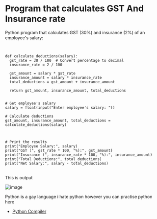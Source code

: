 # Program that calculates GST And Insurance rate
Python program that calculates GST (30%) and insurance (2%) of an employee's salary:

<br>

```
def calculate_deductions(salary):
  gst_rate = 30 / 100  # Convert percentage to decimal
  insurance_rate = 2 / 100

  gst_amount = salary * gst_rate
  insurance_amount = salary * insurance_rate
  total_deductions = gst_amount + insurance_amount

  return gst_amount, insurance_amount, total_deductions


# Get employee's salary
salary = float(input("Enter employee's salary: "))

# Calculate deductions
gst_amount, insurance_amount, total_deductions = calculate_deductions(salary)



# Print the results
print("Employee Salary:", salary)
print("GST (", gst_rate * 100, "%):", gst_amount)
print("Insurance (", insurance_rate * 100, "%):", insurance_amount)
print("Total Deductions:", total_deductions)
print("Net Salary:", salary - total_deductions)
```
<br>
This is output 

![image](https://github.com/HariharNautiyal2/python/assets/134691036/94b8c2f4-55e7-4457-bacb-53163d192e8a)

Python is a gay language i hate python however you can practise python here

- [Python Compiler](https://playground.programiz.com/)
